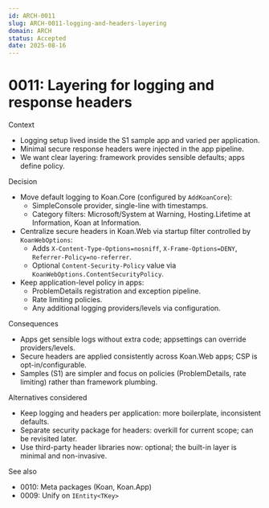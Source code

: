 ```yaml
---
id: ARCH-0011
slug: ARCH-0011-logging-and-headers-layering
domain: ARCH
status: Accepted
date: 2025-08-16
---
```


# 0011: Layering for logging and response headers

Context
- Logging setup lived inside the S1 sample app and varied per application.
- Minimal secure response headers were injected in the app pipeline.
- We want clear layering: framework provides sensible defaults; apps define policy.

Decision
- Move default logging to Koan.Core (configured by `AddKoanCore`):
  - SimpleConsole provider, single-line with timestamps.
  - Category filters: Microsoft/System at Warning, Hosting.Lifetime at Information, Koan at Information.
- Centralize secure headers in Koan.Web via startup filter controlled by `KoanWebOptions`:
  - Adds `X-Content-Type-Options=nosniff`, `X-Frame-Options=DENY`, `Referrer-Policy=no-referrer`.
  - Optional `Content-Security-Policy` value via `KoanWebOptions.ContentSecurityPolicy`.
- Keep application-level policy in apps:
  - ProblemDetails registration and exception pipeline.
  - Rate limiting policies.
  - Any additional logging providers/levels via configuration.

Consequences
- Apps get sensible logs without extra code; appsettings can override providers/levels.
- Secure headers are applied consistently across Koan.Web apps; CSP is opt-in/configurable.
- Samples (S1) are simpler and focus on policies (ProblemDetails, rate limiting) rather than framework plumbing.

Alternatives considered
- Keep logging and headers per application: more boilerplate, inconsistent defaults.
- Separate security package for headers: overkill for current scope; can be revisited later.
- Use third-party header libraries now: optional; the built-in layer is minimal and non-invasive.

See also
- 0010: Meta packages (Koan, Koan.App)
- 0009: Unify on `IEntity<TKey>`
